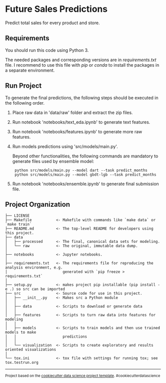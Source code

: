 Future Sales Predictions
==============================

Predict total sales for every product and store.

Requirements
------------
You should run this code using Python 3.

The needed packages and corresponding versions are in *requirements.txt* file.
I recommend to use this file with *pip* or *conda* to install the packages in a separate environment.

Run Project
-----------
To generate the final predictions, the following steps should be executed in the following order.

1. Place raw data in 'data/raw' folder and extract the zip files.
2. Run notebook 'notebooks/text_eda.ipynb' to generate text features.
3. Run notebook 'notebooks/features.ipynb' to generate more raw features.
4. Run models predictions using 'src/models/main.py'.
    
    Beyond other functionalities, the following commands are mandatory to generate files used by ensemble model:
    
        python src/models/main.py --model dart --task predict_months
        python src/models/main.py --model gbdt-lgb --task predict_months
5. Run notebook 'notebooks/ensemble.ipynb' to generate final submission file.
        

Project Organization
-------------------

    ├── LICENSE
    ├── Makefile           <- Makefile with commands like `make data` or `make train`
    ├── README.md          <- The top-level README for developers using this project.
    ├── data
    │   ├── processed      <- The final, canonical data sets for modeling.
    │   └── raw            <- The original, immutable data dump.
    │
    ├── notebooks          <- Jupyter notebooks.
    │
    ├── requirements.txt   <- The requirements file for reproducing the analysis environment, e.g.
    │                         generated with `pip freeze > requirements.txt`
    │
    ├── setup.py           <- makes project pip installable (pip install -e .) so src can be imported
    ├── src                <- Source code for use in this project.
    │   ├── __init__.py    <- Makes src a Python module
    │   │
    │   ├── data           <- Scripts to download or generate data
    │   │
    │   ├── features       <- Scripts to turn raw data into features for modeling
    │   │
    │   ├── models         <- Scripts to train models and then use trained models to make
    │   │                     predictions
    │   │
    │   └── visualization  <- Scripts to create exploratory and results oriented visualizations
    │
    └── tox.ini            <- tox file with settings for running tox; see tox.testrun.org


--------

<p><small>Project based on the <a target="_blank" href="https://drivendata.github.io/cookiecutter-data-science/">cookiecutter data science project template</a>. #cookiecutterdatascience</small></p>
